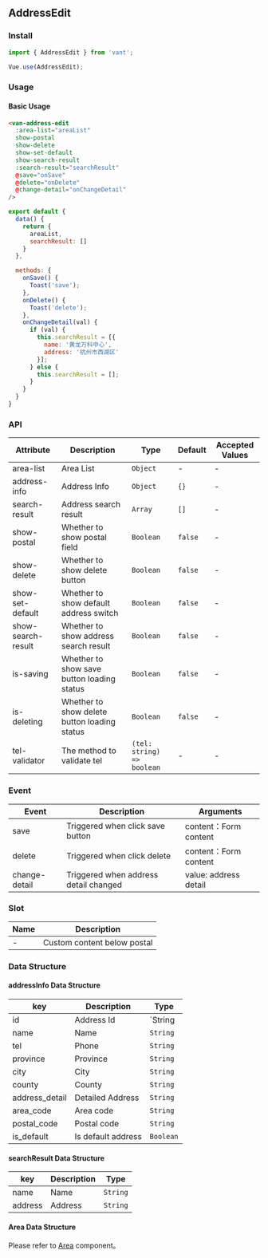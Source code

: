 ## AddressEdit

### Install
``` javascript
import { AddressEdit } from 'vant';

Vue.use(AddressEdit);
```

### Usage

#### Basic Usage


```html
<van-address-edit
  :area-list="areaList"
  show-postal
  show-delete
  show-set-default
  show-search-result
  :search-result="searchResult"
  @save="onSave"
  @delete="onDelete"
  @change-detail="onChangeDetail"
/>
```

```javascript
export default {
  data() {
    return {
      areaList,
      searchResult: []
    }
  },

  methods: {
    onSave() {
      Toast('save');
    },
    onDelete() {
      Toast('delete');
    },
    onChangeDetail(val) {
      if (val) {
        this.searchResult = [{
          name: '黄龙万科中心',
          address: '杭州市西湖区'
        }];
      } else {
        this.searchResult = [];
      }
    }
  }
}
```


### API

| Attribute | Description | Type | Default | Accepted Values |
|-----------|-----------|-----------|-------------|-------------|
| area-list | Area List | `Object` | - | - |
| address-info | Address Info | `Object` | `{}` | - |
| search-result | Address search result | `Array` | `[]` | - |
| show-postal | Whether to show postal field | `Boolean` | `false` | - |
| show-delete | Whether to show delete button | `Boolean` | `false` | - |
| show-set-default | Whether to show default address switch | `Boolean` | `false` | - |
| show-search-result | Whether to show address search result | `Boolean` | `false` | - |
| is-saving | Whether to show save button loading status | `Boolean` | `false` | - |
| is-deleting | Whether to show delete button loading status | `Boolean` | `false` | - |
| tel-validator | The method to validate tel | `(tel: string) => boolean` | - | - |

### Event

| Event | Description | Arguments |
|-----------|-----------|-----------|
| save | Triggered when click save button | content：Form content |
| delete | Triggered when click delete | content：Form content |
| change-detail | Triggered when address detail changed | value: address detail |

### Slot

| Name | Description |
|-----------|-----------|
| - | Custom content below postal |

### Data Structure

#### addressInfo Data Structure
| key | Description | Type |
|-----------|-----------|-----------|
| id | Address Id | `String | Number` |
| name | Name | `String` |
| tel | Phone | `String` |
| province | Province | `String` |
| city | City | `String` |
| county | County | `String` |
| address_detail | Detailed Address | `String` |
| area_code | Area code | `String` |
| postal_code | Postal code | `String` |
| is_default | Is default address | `Boolean` |

#### searchResult Data Structure
| key | Description | Type |
|-----------|-----------|-----------|
| name | Name | `String` |
| address | Address | `String` |

#### Area Data Structure
Please refer to [Area](#/en-US/component/area) component。
